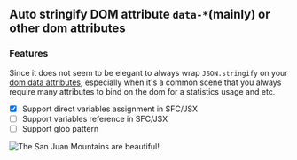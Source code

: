 ## Auto stringify DOM attribute `data-*`(mainly) or other dom attributes

### **Features**

Since it does not seem to be elegant to always wrap `JSON.stringify` on your [dom data attributes](https://developer.mozilla.org/zh-CN/docs/Learn/HTML/Howto/Use_data_attributes), especially when it's a common scene that you always require many attributes to bind on the dom for a statistics usage and etc.

- [x] Support direct variables assignment in SFC/JSX
- [ ] Support variables reference in SFC/JSX
- [ ] Support glob pattern

![The San Juan Mountains are beautiful!]("https://raw.githubusercontent.com/zoeyzhao19/vite-plugin-unstringify/master/playground/public/preview.jpg")
